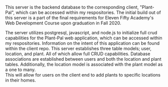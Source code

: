 This server is the backend database to the corresponding client, "Plant-Pal", which can be accessed within my respositories. The initial build out of this server is a part of the final requirements for Eleven Fifty Academy's Web Development Course upon graduation in Fall 2020. 

The server utilizes postgresql, javascript, and node.js to initialize full crud capabilities for the Plant-Pal web application, which can be accessed within my respositories. 
Information on the intent of this application can be found within the client repo. This server establishes three table models; user, location, and plant. All of which allow full CRUD capabilities. Database associations are established between users and both the location and plant tables. Additionally, the location model is associated with the plant model as a one to many.   
This will allow for users on the client end to add plants to specific locations in their homes.
